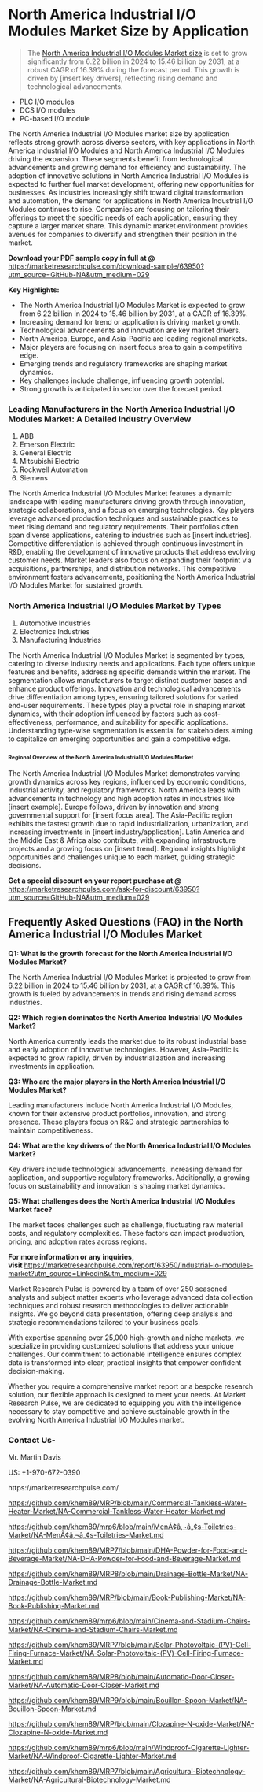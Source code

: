 <h1>North America Industrial I/O Modules Market&nbsp;Size by Application</h1><blockquote><p>The <a href="https://marketresearchpulse.com/download-sample/63950?utm_source=GitHub-NA&amp;utm_medium=029">North America Industrial I/O Modules Market size</a> is set to grow significantly from 6.22 billion in 2024 to 15.46 billion by 2031, at a robust CAGR of 16.39% during the forecast period. This growth is driven by [insert key drivers], reflecting rising demand and technological advancements.</p></blockquote><ul><li>PLC I/O modules<li> DCS I/O modules<li> PC-based I/O module</li></ul><p>The North America Industrial I/O Modules market size by application reflects strong growth across diverse sectors, with key applications in North America Industrial I/O Modules and North America Industrial I/O Modules driving the expansion. These segments benefit from technological advancements and growing demand for efficiency and sustainability. The adoption of innovative solutions in North America Industrial I/O Modules is expected to further fuel market development, offering new opportunities for businesses. As industries increasingly shift toward digital transformation and automation, the demand for applications in North America Industrial I/O Modules continues to rise. Companies are focusing on tailoring their offerings to meet the specific needs of each application, ensuring they capture a larger market share. This dynamic market environment provides avenues for companies to diversify and strengthen their position in the market.</p><p><strong>Download your PDF sample copy in full at @ </strong><a href="https://marketresearchpulse.com/download-sample/63950?utm_source=GitHub-NA&amp;utm_medium=029">https://marketresearchpulse.com/download-sample/63950?utm_source=GitHub-NA&amp;utm_medium=029</a></p><p><strong>Key Highlights: </strong></p><ul><li>The North America Industrial I/O Modules Market is expected to grow from 6.22 billion in 2024 to 15.46 billion by 2031, at a CAGR of 16.39%.</li><li>Increasing demand for trend or application is driving market growth.</li><li>Technological advancements and innovation are key market drivers.</li><li>North America, Europe, and Asia-Pacific are leading regional markets.</li><li>Major players are focusing on insert focus area to gain a competitive edge.</li><li>Emerging trends and regulatory frameworks are shaping market dynamics.</li><li>Key challenges include challenge, influencing growth potential.</li><li>Strong growth is anticipated in sector over the forecast period.</li></ul><h3>Leading Manufacturers in the North America Industrial I/O Modules Market: A Detailed Industry Overview</h3><ol><li>ABB</li><li>Emerson Electric</li><li>General Electric</li><li>Mitsubishi Electric</li><li>Rockwell Automation</li><li>Siemens</li></ol><div class="flex max-w-full flex-col flex-grow"><div class="min-h-8 text-message flex w-full flex-col items-end gap-2 whitespace-normal break-words [.text-message+&amp;]:mt-5" dir="auto" data-message-author-role="assistant" data-message-id="fd8432e4-4910-450d-b182-61b7bfb0a01f" data-message-model-slug="gpt-4o"><div class="flex w-full flex-col gap-1 empty:hidden first:pt-[3px]"><div class="markdown prose w-full break-words dark:prose-invert light"><p>The North America Industrial I/O Modules Market features a dynamic landscape with leading manufacturers driving growth through innovation, strategic collaborations, and a focus on emerging technologies. Key players leverage advanced production techniques and sustainable practices to meet rising demand and regulatory requirements. Their portfolios often span diverse applications, catering to industries such as [insert industries]. Competitive differentiation is achieved through continuous investment in R&amp;D, enabling the development of innovative products that address evolving customer needs. Market leaders also focus on expanding their footprint via acquisitions, partnerships, and distribution networks. This competitive environment fosters advancements, positioning the North America Industrial I/O Modules Market for sustained growth.</p></div></div></div></div><h3>North America Industrial I/O Modules Market by Types</h3><ol><li>Automotive Industries<li> Electronics Industries<li> Manufacturing Industries</li></ol><div class="flex max-w-full flex-col flex-grow"><div class="min-h-8 text-message flex w-full flex-col items-end gap-2 whitespace-normal break-words [.text-message+&amp;]:mt-5" dir="auto" data-message-author-role="assistant" data-message-id="084470be-0bb7-4664-bddf-5156b4f41249" data-message-model-slug="gpt-4o-mini"><div class="flex w-full flex-col gap-1 empty:hidden first:pt-[3px]"><div class="markdown prose w-full break-words dark:prose-invert light"><p>The North America Industrial I/O Modules Market is segmented by types, catering to diverse industry needs and applications. Each type offers unique features and benefits, addressing specific demands within the market. The segmentation allows manufacturers to target distinct customer bases and enhance product offerings. Innovation and technological advancements drive differentiation among types, ensuring tailored solutions for varied end-user requirements. These types play a pivotal role in shaping market dynamics, with their adoption influenced by factors such as cost-effectiveness, performance, and suitability for specific applications. Understanding type-wise segmentation is essential for stakeholders aiming to capitalize on emerging opportunities and gain a competitive edge.</p></div></div></div></div><h3><span style="font-size: 11px;">Regional Overview of the North America Industrial I/O Modules Market</span></h3><div class="flex max-w-full flex-col flex-grow"><div class="min-h-8 text-message flex w-full flex-col items-end gap-2 whitespace-normal break-words [.text-message+&amp;]:mt-5" dir="auto" data-message-author-role="assistant" data-message-id="e9038762-ce64-4e30-91c9-9bd413514231" data-message-model-slug="gpt-4o-mini"><div class="flex w-full flex-col gap-1 empty:hidden first:pt-[3px]"><div class="markdown prose w-full break-words dark:prose-invert light"><p>The North America Industrial I/O Modules Market demonstrates varying growth dynamics across key regions, influenced by economic conditions, industrial activity, and regulatory frameworks. North America leads with advancements in technology and high adoption rates in industries like [insert example]. Europe follows, driven by innovation and strong governmental support for [insert focus area]. The Asia-Pacific region exhibits the fastest growth due to rapid industrialization, urbanization, and increasing investments in [insert industry/application]. Latin America and the Middle East &amp; Africa also contribute, with expanding infrastructure projects and a growing focus on [insert trend]. Regional insights highlight opportunities and challenges unique to each market, guiding strategic decisions.</p></div></div></div></div><p><strong>Get a special discount on your report purchase at @ </strong><a href="https://marketresearchpulse.com/ask-for-discount/63950?utm_source=GitHub-NA&amp;utm_medium=029">https://marketresearchpulse.com/ask-for-discount/63950?utm_source=GitHub-NA&amp;utm_medium=029</a></p><h2>Frequently Asked Questions (FAQ) in the North America Industrial I/O Modules Market</h2><p><strong>Q1: What is the growth forecast for the North America Industrial I/O Modules Market?</strong></p><p>The North America Industrial I/O Modules Market is projected to grow from 6.22 billion in 2024 to 15.46 billion by 2031, at a CAGR of 16.39%. This growth is fueled by advancements in trends and rising demand across industries.</p><p><strong>Q2: Which region dominates the North America Industrial I/O Modules Market?</strong></p><p>North America currently leads the market due to its robust industrial base and early adoption of innovative technologies. However, Asia-Pacific is expected to grow rapidly, driven by industrialization and increasing investments in application.</p><p><strong>Q3: Who are the major players in the North America Industrial I/O Modules Market?</strong></p><p>Leading manufacturers include North America Industrial I/O Modules, known for their extensive product portfolios, innovation, and strong presence. These players focus on R&amp;D and strategic partnerships to maintain competitiveness.</p><p><strong>Q4: What are the key drivers of the North America Industrial I/O Modules Market?</strong></p><p>Key drivers include technological advancements, increasing demand for application, and supportive regulatory frameworks. Additionally, a growing focus on sustainability and innovation is shaping market dynamics.</p><p><strong>Q5: What challenges does the North America Industrial I/O Modules Market face?</strong></p><p>The market faces challenges such as challenge, fluctuating raw material costs, and regulatory complexities. These factors can impact production, pricing, and adoption rates across regions.</p><p><strong>For more information or any inquiries, visit&nbsp;</strong><a href="https://marketresearchpulse.com/report/63950/industrial-io-modules-market?utm_source=Linkedin&utm_medium=029">https://marketresearchpulse.com/report/63950/industrial-io-modules-market?utm_source=Linkedin&utm_medium=029</a></p><p>Market Research Pulse is powered by a team of over 250 seasoned analysts and subject matter experts who leverage advanced data collection techniques and robust research methodologies to deliver actionable insights. We go beyond data presentation, offering deep analysis and strategic recommendations tailored to your business goals.</p><p>With expertise spanning over 25,000 high-growth and niche markets, we specialize in providing customized solutions that address your unique challenges. Our commitment to actionable intelligence ensures complex data is transformed into clear, practical insights that empower confident decision-making.</p><p>Whether you require a comprehensive market report or a bespoke research solution, our flexible approach is designed to meet your needs. At Market Research Pulse, we are dedicated to equipping you with the intelligence necessary to stay competitive and achieve sustainable growth in the evolving North America Industrial I/O Modules market.</p><h3><strong>Contact Us-</strong></h3><p>Mr. Martin Davis</p><p>US: +1-970-672-0390</p><p>https://marketresearchpulse.com/</p><p><a href="https://github.com/khem89/MRP/blob/main/Commercial-Tankless-Water-Heater-Market/NA-Commercial-Tankless-Water-Heater-Market.md">https://github.com/khem89/MRP/blob/main/Commercial-Tankless-Water-Heater-Market/NA-Commercial-Tankless-Water-Heater-Market.md</a></p><p><a href="https://github.com/khem89/mrp6/blob/main/MenÃ¢â‚¬â„¢s-Toiletries-Market/NA-MenÃ¢â‚¬â„¢s-Toiletries-Market.md">https://github.com/khem89/mrp6/blob/main/MenÃ¢â‚¬â„¢s-Toiletries-Market/NA-MenÃ¢â‚¬â„¢s-Toiletries-Market.md</a></p><p><a href="https://github.com/khem89/MRP7/blob/main/DHA-Powder-for-Food-and-Beverage-Market/NA-DHA-Powder-for-Food-and-Beverage-Market.md">https://github.com/khem89/MRP7/blob/main/DHA-Powder-for-Food-and-Beverage-Market/NA-DHA-Powder-for-Food-and-Beverage-Market.md</a></p><p><a href="https://github.com/khem89/MRP8/blob/main/Drainage-Bottle-Market/NA-Drainage-Bottle-Market.md">https://github.com/khem89/MRP8/blob/main/Drainage-Bottle-Market/NA-Drainage-Bottle-Market.md</a></p><p><a href="https://github.com/khem89/MRP/blob/main/Book-Publishing-Market/NA-Book-Publishing-Market.md">https://github.com/khem89/MRP/blob/main/Book-Publishing-Market/NA-Book-Publishing-Market.md</a></p><p><a href="https://github.com/khem89/mrp6/blob/main/Cinema-and-Stadium-Chairs-Market/NA-Cinema-and-Stadium-Chairs-Market.md">https://github.com/khem89/mrp6/blob/main/Cinema-and-Stadium-Chairs-Market/NA-Cinema-and-Stadium-Chairs-Market.md</a></p><p><a href="https://github.com/khem89/MRP7/blob/main/Solar-Photovoltaic-(PV)-Cell-Firing-Furnace-Market/NA-Solar-Photovoltaic-(PV)-Cell-Firing-Furnace-Market.md">https://github.com/khem89/MRP7/blob/main/Solar-Photovoltaic-(PV)-Cell-Firing-Furnace-Market/NA-Solar-Photovoltaic-(PV)-Cell-Firing-Furnace-Market.md</a></p><p><a href="https://github.com/khem89/MRP8/blob/main/Automatic-Door-Closer-Market/NA-Automatic-Door-Closer-Market.md">https://github.com/khem89/MRP8/blob/main/Automatic-Door-Closer-Market/NA-Automatic-Door-Closer-Market.md</a></p><p><a href="https://github.com/khem89/MRP9/blob/main/Bouillon-Spoon-Market/NA-Bouillon-Spoon-Market.md">https://github.com/khem89/MRP9/blob/main/Bouillon-Spoon-Market/NA-Bouillon-Spoon-Market.md</a></p><p><a href="https://github.com/khem89/MRP/blob/main/Clozapine-N-oxide-Market/NA-Clozapine-N-oxide-Market.md">https://github.com/khem89/MRP/blob/main/Clozapine-N-oxide-Market/NA-Clozapine-N-oxide-Market.md</a></p><p><a href="https://github.com/khem89/mrp6/blob/main/Windproof-Cigarette-Lighter-Market/NA-Windproof-Cigarette-Lighter-Market.md">https://github.com/khem89/mrp6/blob/main/Windproof-Cigarette-Lighter-Market/NA-Windproof-Cigarette-Lighter-Market.md</a></p><p><a href="https://github.com/khem89/MRP7/blob/main/Agricultural-Biotechnology-Market/NA-Agricultural-Biotechnology-Market.md">https://github.com/khem89/MRP7/blob/main/Agricultural-Biotechnology-Market/NA-Agricultural-Biotechnology-Market.md</a></p>
